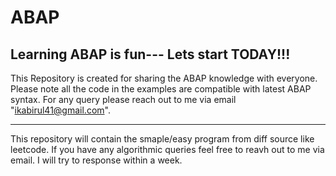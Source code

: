 # ABAP 
Learning ABAP is fun--- Lets start TODAY!!!
----------------------------------------------------------------
This Repository is created for sharing the ABAP knowledge with everyone.
Please note all the code in the examples are compatible with latest ABAP syntax.
For any query please reach out to me via email "ikabirul41@gmail.com".

-----------------------------------------------------------------------

This repository will contain the smaple/easy program from diff source like leetcode.
If you have any algorithmic queries feel free to reavh out to me via email.
I will try to response within a week.

